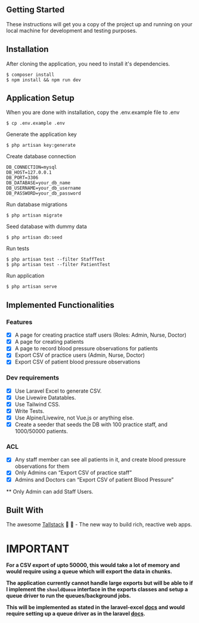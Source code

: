 
## Getting Started

These instructions will get you a copy of the project up and running on your local machine for development and testing purposes.

## Installation

After cloning the application, you need to install it's dependencies.

```
$ composer install
$ npm install && npm run dev
```

## Application Setup

When you are done with installation, copy the .env.example file to .env

```
$ cp .env.example .env
```

Generate the application key

```
$ php artisan key:generate
```

Create database connection

```
DB_CONNECTION=mysql
DB_HOST=127.0.0.1
DB_PORT=3306
DB_DATABASE=your_db_name
DB_USERNAME=your_db_username
DB_PASSWORD=your_db_password
```

Run database migrations

```
$ php artisan migrate
```

Seed database with dummy data

```
$ php artisan db:seed
```

Run tests

```
$ php artisan test --filter StaffTest
$ php artisan test --filter PatientTest
```

Run application

```
$ php artisan serve
```

## Implemented Functionalities

### Features

- [x] A page for creating practice staff users (Roles: Admin, Nurse, Doctor)
- [x] A page for creating patients
- [x] A page to record blood pressure observations for patients
- [x] Export CSV of practice users (Admin, Nurse, Doctor)
- [x] Export CSV of patient blood pressure observations

### Dev requirements

- [x] Use Laravel Excel to generate CSV.
- [x] Use Livewire Datatables.
- [x] Use Tailwind CSS.
- [x] Write Tests.
- [x] Use Alpine/Livewire, not Vue.js or anything else.
- [x] Create a seeder that seeds the DB with 100 practice staff, and 1000/50000 patients.

### ACL

- [x] Any staff member can see all patients in it, and create blood pressure observations for them
- [x] Only Admins can “Export CSV of practice staff”
- [x] Admins and Doctors can “Export CSV of patient Blood Pressure”

** Only Admin can add Staff Users.


## Built With

The awesome [Tallstack](https://tallstack.dev/) 🥳 🎉 - The new way to build rich, reactive web apps.


# IMPORTANT

**For a CSV export of upto 50000, this would take a lot of memory and would require using a queue which will export the data in chunks.**

**The application currently cannot handle large exports but will be able to if I implement the `shouldQueue` interface in the exports classes and setup a queue driver to run the queues/background jobs.**

**This will be implemented as stated in the laravel-excel [docs](https://docs.laravel-excel.com/3.1/exports/queued.html) and would require setting up a queue driver as in the laravel [docs](https://laravel.com/docs/8.x/queues).**
